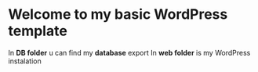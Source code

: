 # Welcome to my basic WordPress template

In **DB folder** u can find my **database** export
In **web folder** is my WordPress instalation
